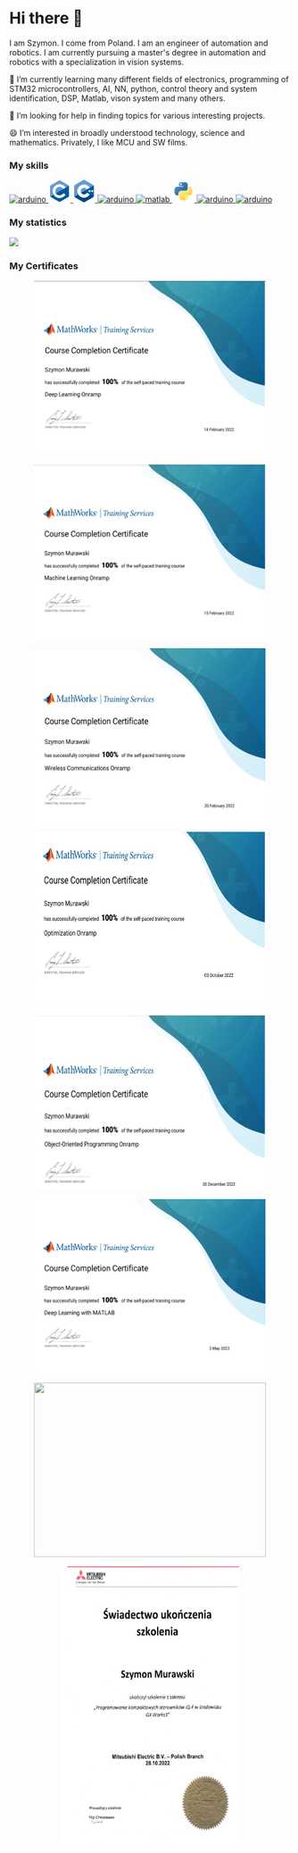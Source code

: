 # Hi there 👋

I am Szymon. I come from Poland. I am an engineer of automation and robotics. I am currently pursuing a master's degree in automation and robotics with a specialization in vision systems.

🌱 I’m currently learning many different fields of electronics, programming of STM32 microcontrollers, AI, NN, python, control theory and system identification, DSP, Matlab, vison system and many others.

🤔 I’m looking for help in finding topics for various interesting projects.

😄 I’m interested in broadly understood technology, science and mathematics. Privately, I like MCU and SW films.


### My skills


<p align="left"> <a href="https://www.arduino.cc/" target="_blank"> <img src="https://cdn.worldvectorlogo.com/logos/arduino-1.svg" alt="arduino" width="40" height="40"/> </a> <a href="https://www.cprogramming.com/" target="_blank"> <img src="https://raw.githubusercontent.com/devicons/devicon/master/icons/c/c-original.svg" alt="c" width="40" height="40"/> </a> <a href="https://www.w3schools.com/cpp/" target="_blank"> <img src="https://raw.githubusercontent.com/devicons/devicon/master/icons/cplusplus/cplusplus-original.svg" alt="cplusplus" width="40" height="40"/> </a> <a href="https://learn.microsoft.com/pl-pl/dotnet/csharp/" target="_blank"> <img src="https://cdn.worldvectorlogo.com/logos/c--4.svg" alt="arduino" width="40" height="40"/> </a><a href="https://www.mathworks.com/" target="_blank"> <img src="https://upload.wikimedia.org/wikipedia/commons/2/21/Matlab_Logo.png" alt="matlab" width="40" height="40"/> </a> <a href="https://www.python.org" target="_blank"> <img src="https://raw.githubusercontent.com/devicons/devicon/master/icons/python/python-original.svg" alt="python" width="40" height="40"/> </a> <a href="https://www.raspberrypi.org" target="_blank"> <img src="https://upload.wikimedia.org/wikipedia/en/c/cb/Raspberry_Pi_Logo.svg" alt="arduino" width="40" height="40"/> </a> <a href="https://www.st.com/en/evaluation-tools/stm32-nucleo-boards.html" target="_blank"> <img src="https://upload.wikimedia.org/wikipedia/commons/d/dd/STMicroelectronics.png" alt="arduino" width="40" height="40"/> </a> </p>

### My statistics

![](https://komarev.com/ghpvc/?username=SzymonMs&color=blueviolet)



### My Certificates
<p align="center">
<img width="416" height="312" src="https://github.com/SzymonMs/Matlab_Files/blob/main/Deep_Learning_Onramp/certificate.png">
  <p align="center">
<img width="416" height="312" src="https://github.com/SzymonMs/Matlab_Files/blob/main/Machine_Learning_Onramp/certificate.png">
    <p align="center">
<img width="416" height="312" src="https://github.com/SzymonMs/Matlab_Files/blob/main/Wireless_Communications_Onramp/certificate.png">
    <p align="center">
<img width="416" height="312" src="https://github.com/SzymonMs/Matlab_Files/blob/main/Optimization_Onramp/Certificate.png">
      <p align="center">
<img width="416" height="312" src="https://github.com/SzymonMs/Matlab_Files/blob/main/Optimization_Onramp/1.png">
<p align="center">
<img width="416" height="312" src="https://github.com/SzymonMs/Matlab_Files/blob/main/Deep_Learning_Onramp/dlwm.png">
        <p align="center">
<img width="416" height="312" src="https://github.com/SzymonMs/Matlab_Files/blob/main/Deep_Learning_Onramp/symbolic_certificate.png">
        <p align="center">
<img width="320" height="500" src="https://github.com/SzymonMs/Matlab_Files/blob/main/Automation_elements/szkolenie.png">


      
 
<!--

I removed the C, Assembly and Makefile languages from the statistics because it interfered too much

[![Top Langs](https://github-readme-stats.vercel.app/api/top-langs/?username=SzymonMs&theme=chartreuse-dark&show_icons=true&hide=Assembly,c,Makefile)](https://github.com/SzymonMs)
![SzymonMs GitHub stats](https://github-readme-stats.vercel.app/api?username=SzymonMs&theme=dark&show_icons=true)
https://github.com/SzymonMs/Matlab_Files/blob/main/Optimization_Onramp/Certificate.png
### My statistics

I removed the C and Assembly languages from the statistics because it interfered too much

[![Top Langs](https://github-readme-stats.vercel.app/api/top-langs/?username=SzymonMs&theme=chartreuse-dark&show_icons=true&hide=Assembly,c,Kotlin)](https://github.com/SzymonMs)
![SzymonMs GitHub stats](https://github-readme-stats.vercel.app/api?username=SzymonMs&theme=dark&show_icons=true)


**SzymonMs/SzymonMs** is a ✨ _special_ ✨ repository because its `README.md` (this file) appears on your GitHub profile.
https://github.com/SzymonMs/Matlab_Files/blob/main/Wireless_Communications_Onramp/certificate.png

[![szymonMs github activity graph](https://activity-graph.herokuapp.com/graph?username=SzymonMs&theme=react-dark)](https://github.com/SzymonMs/github-readme-activity-graph)

Here are some ideas to get you started:

- 🔭 I’m currently working on ...
- 🌱 I’m currently learning ...
- 👯 I’m looking to collaborate on ...
- 🤔 I’m looking for help with ...
- 💬 Ask me about ...
- 📫 How to reach me: ...
- 😄 Pronouns: ...
- ⚡ Fun fact: ...
-->
